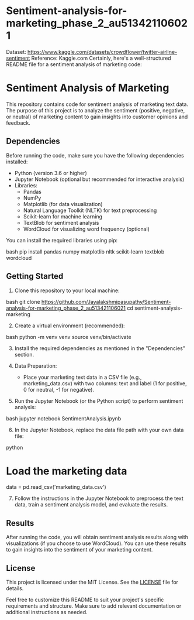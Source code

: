 # Sentiment-analysis-for-marketing_phase_2_au513421106021
Dataset:
 https://www.kaggle.com/datasets/crowdflower/twitter-airline-sentiment
 Reference: Kaggle.com
Certainly, here's a well-structured README file for a sentiment analysis of marketing code:

# Sentiment Analysis of Marketing

This repository contains code for sentiment analysis of marketing text data. The purpose of this project is to analyze the sentiment (positive, negative, or neutral) of marketing content to gain insights into customer opinions and feedback.

## Dependencies

Before running the code, make sure you have the following dependencies installed:

- Python (version 3.6 or higher)
- Jupyter Notebook (optional but recommended for interactive analysis)
- Libraries: 
    - Pandas
    - NumPy
    - Matplotlib (for data visualization)
    - Natural Language Toolkit (NLTK) for text preprocessing
    - Scikit-learn for machine learning
    - TextBlob for sentiment analysis
    - WordCloud for visualizing word frequency (optional)

You can install the required libraries using pip:

bash
pip install pandas numpy matplotlib nltk scikit-learn textblob wordcloud


## Getting Started

1. Clone this repository to your local machine:

bash
git clone https://github.com/Jayalakshmipasupathy/Sentiment-analysis-for-marketing_phase_2_au513421106021
cd sentiment-analysis-marketing


2. Create a virtual environment (recommended):

bash
python -m venv venv
source venv/bin/activate


3. Install the required dependencies as mentioned in the "Dependencies" section.

4. Data Preparation:

   - Place your marketing text data in a CSV file (e.g., marketing_data.csv) with two columns: text and label (1 for positive, 0 for neutral, -1 for negative).

5. Run the Jupyter Notebook (or the Python script) to perform sentiment analysis:

bash
jupyter notebook SentimentAnalysis.ipynb


6. In the Jupyter Notebook, replace the data file path with your own data file:

python
# Load the marketing data
data = pd.read_csv('marketing_data.csv')


7. Follow the instructions in the Jupyter Notebook to preprocess the text data, train a sentiment analysis model, and evaluate the results.

## Results

After running the code, you will obtain sentiment analysis results along with visualizations (if you choose to use WordCloud). You can use these results to gain insights into the sentiment of your marketing content.

## License

This project is licensed under the MIT License. See the [LICENSE](LICENSE) file for details.

Feel free to customize this README to suit your project's specific requirements and structure. Make sure to add relevant documentation or additional instructions as needed.
